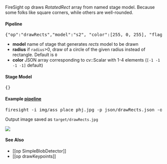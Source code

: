 FireSight op draws _RotatedRect_ array from named stage model.  Because some folks like square corners, while others are well-rounded.

#### Pipeline
<pre>{"op":"drawRects","model":"s2", "color":[255, 0, 255], "flags":5}</pre>
* **model** name of stage that generates _rects_ model to be drawn
* **radius** if `radius`>0, draw of a circle of the given radius instead of rectangle. Default is `0`
* **color** JSON array corresponding to cv::Scalar with 1-4 elements (`[-1 -1 -1 -1]` default)

#### Stage Model
<pre>{}</pre>

#### Example [pipeline](https://github.com/firepick1/FireSight/blob/master/json/drawRects.json)
<pre>firesight -i img/ass_place_phj.jpg -p json/drawRects.json -o target/drawRects.jpg</pre>
Output image saved as `target/drawRects.jpg`

<img src="https://github.com/firepick1/FireSight/blob/master/img/drawRects.jpg?raw=true">

#### See Also
* [[op SimpleBlobDetector]]
* [[op drawKeypoints]]
